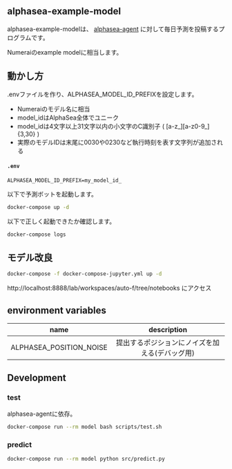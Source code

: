 ## alphasea-example-model

alphasea-example-modelは、
[alphasea-agent](https://github.com/alphasea-dapp/alphasea-agent)
に対して毎日予測を投稿するプログラムです。

Numeraiのexample modelに相当します。

## 動かし方

.envファイルを作り、ALPHASEA_MODEL_ID_PREFIXを設定します。

- Numeraiのモデル名に相当
- model_idはAlphaSea全体でユニーク
- model_idは4文字以上31文字以内の小文字のC識別子 ( \[a-z_\]\[a-z0-9_\]{3,30} )
- 実際のモデルIDは末尾に0030や0230など執行時刻を表す文字列が追加される

#### **`.env`**
```text
ALPHASEA_MODEL_ID_PREFIX=my_model_id_
```

以下で予測ボットを起動します。

```bash
docker-compose up -d
```

以下で正しく起動できたか確認します。

```bash
docker-compose logs
```

## モデル改良

```bash
docker-compose -f docker-compose-jupyter.yml up -d
```

http://localhost:8888/lab/workspaces/auto-f/tree/notebooks にアクセス

## environment variables

|name|description|
|:-:|:-:|
|ALPHASEA_POSITION_NOISE|提出するポジションにノイズを加える(デバッグ用)|

## Development

### test

alphasea-agentに依存。

```bash
docker-compose run --rm model bash scripts/test.sh
```

### predict

```bash
docker-compose run --rm model python src/predict.py
```
